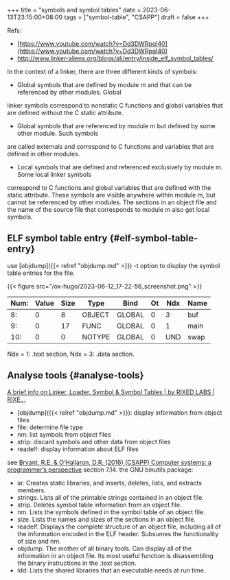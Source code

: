 +++
title = "symbols and symbol tables"
date = 2023-06-13T23:15:00+08:00
tags = ["symbol-table", "CSAPP"]
draft = false
+++

Refs:

-   [https://www.youtube.com/watch?v=Dd3DWRpqI40](https://www.youtube.com/watch?v=Dd3DWRpqI40)
-   <http://www.linker-aliens.org/blogs/ali/entry/inside_elf_symbol_tables/>

In the context of a linker, there are three different kinds of symbols:

-   Global symbols that are defined by module m and that can be referenced by other modules. Global

linker symbols correspond to <span class="underline">nonstatic C functions</span> and global variables that are defined <span class="underline">without the</span>
<span class="underline">C static attribute</span>.

-   Global symbols that are referenced by module m but defined by some other module. Such symbols

are called <span class="underline">externals</span> and correspond to C functions and variables that are defined in <span class="underline">other</span> modules.

-   Local symbols that are defined and referenced exclusively by module m. Some local linker symbols

correspond to C functions and global variables that are defined with the <span class="underline">static</span> attribute. These
symbols are <span class="underline">visible anywhere within module m, but cannot be referenced by other modules</span>. The
sections in an object file and the name of the source file that corresponds to module m also get local
symbols.


## ELF symbol table entry {#elf-symbol-table-entry}

use [objdump]({{< relref "objdump.md" >}}) -t option to display the symbol table entries for the file.

{{< figure src="/ox-hugo/2023-06-12_17-22-56_screenshot.png" >}}

| Num: | Value | Size | Type   | Bind   | Ot | Ndx | Name |
|------|-------|------|--------|--------|----|-----|------|
| 8:   | 0     | 8    | OBJECT | GLOBAL | 0  | 3   | buf  |
| 9:   | 0     | 17   | FUNC   | GLOBAL | 0  | 1   | main |
| 10:  | 0     | 0    | NOTYPE | GLOBAL | 0  | UND | swap |

Ndx = 1: .text section, Ndx = 3: .data section.


## Analyse tools {#analyse-tools}

[A brief info on Linker, Loader, Symbol &amp; Symbol Tables | by RIXED LABS | RIXE...](https://medium.com/ax1al/a-brief-info-on-linker-loader-symbol-symbol-tables-2fed729eb490)

-   [objdump]({{< relref "objdump.md" >}}): display information from object files
-   file: determine file type
-   nm: list symbols from object files
-   strip: discard symbols and other data from object files
-   readelf: display information about ELF files

see [Bryant, R.E. &amp; O’Hallaron, D.R. (2016) (CSAPP) Computer systems: a programmer’s perspective](//select/items/1_W553JXNY) section 7.14.
the <span class="underline">GNU binutils package</span>:

-   ar. Creates static libraries, and inserts, deletes, lists, and extracts members.
-   strings. Lists all of the printable strings contained in an object file.
-   strip. Deletes symbol table information from an object file.
-   nm. Lists the symbols defined in the symbol table of an object file.
-   size. Lists the names and sizes of the sections in an object file.
-   readelf. Displays the complete structure of an object file, including all of the information encoded in the ELF header. Subsumes the functionality of size and nm.
-   objdump. The mother of all binary tools. Can display all of the information in an object file. Its most useful function is disassembling the binary instructions in the .text section.
-   ldd: Lists the shared libraries that an executable needs at run time.
